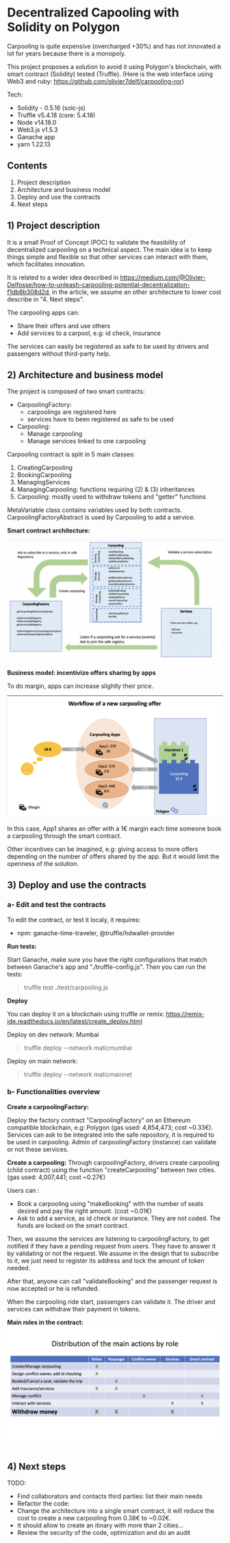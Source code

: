 # Decentralized Capooling with Solidity on Polygon

Carpooling is quite expensive (overcharged +30%) and has not innovated a lot for years because there is a monopoly.

This project proposes a solution to avoid it using Polygon's blockchain, with smart contract (Solidity) tested (Truffle).
(Here is the web interface using Web3 and ruby: https://github.com/olivier7delf/carpooling-ror)

Tech: 
- Solidity - 0.5.16 (solc-js)
- Truffle v5.4.18 (core: 5.4.18)
- Node v14.18.0
- Web3.js v1.5.3
- Ganache app
- yarn 1.22.13

## Contents
1. Project description
2. Architecture and business model
3. Deploy and use the contracts
4. Next steps

## 1) Project description

It is a small Proof of Concept (POC) to validate the feasibility of decentralized carpooling on a technical aspect.
The main idea is to keep things simple and flexible so that other services can interact with them, which facilitates innovation.

It is related to a wider idea described in https://medium.com/@Olivier-Delfosse/how-to-unleash-carpooling-potential-decentralization-f1db8b308d2d, in the article, we assume an other architecture to lower cost describe in "4. Next steps".

The carpooling apps can:
- Share their offers and use others
- Add services to a carpool, e.g: id check, insurance

The services can easily be registered as safe to be used by drivers and passengers without third-party help.

## 2) Architecture and business model

The project is composed of two smart contracts:
- CarpoolingFactory:
  - carpoolings are registered here
  - services have to been registered as safe to be used
- Carpooling:
  - Manage carpooling
  - Manage services linked to one carpooling


Carpooling contract is split in 5 main classes:
1. CreatingCarpooling
2. BookingCarpooling
3. ManagingServices
4. ManagingCarpooling: functions requiring (2) & (3) inheritances
5. Carpooling: mostly used to withdraw tokens and "getter" functions

MetaVariable class contains variables used by both contracts.
CarpoolingFactoryAbstract is used by Carpooling to add a service.

**Smart contract architecture:**

![This is an image](/images/carpooling-archi.png)


**Business model: incentivize offers sharing by apps**

To do margin, apps can increase slightly their price.

![This is an image](/images/carpooling-worflow-offer.png)

In this case, App1 shares an offer with a 1€ margin each time someone book a carpooling through the smart contract.

Other incentives can be imagined, e.g: giving access to more offers depending on the number of offers shared by the app. 
But it would limit the openness of the solution. 

## 3) Deploy and use the contracts

### a- Edit and test the contracts
To edit the contract, or test it localy, it requires:
- npm: ganache-time-traveler, @truffle/hdwallet-provider

**Run tests:**

Start Ganache, make sure you have the right configurations that match between Ganache's app and "./truffle-config.js".
Then you can run the tests:
>truffle test ./test/carpooling.js

**Deploy**

You can deploy it on a blockchain using truffle or remix: https://remix-ide.readthedocs.io/en/latest/create_deploy.html

Deploy on dev network: Mumbai
>truffle deploy --network maticmumbai 

Deploy on main network:
>truffle deploy --network maticmainnet

### b- Functionalities overview

**Create a carpoolingFactory:**

Deploy the factory contract "CarpoolingFactory" on an Ethereum compatible blockchain, e.g: Polygon (gas used: 4,854,473; cost ~0.33€).
Services can ask to be integrated into the safe repository, it is required to be used in carpooling.
Admin of carpoolingFactory (instance) can validate or not these services.

**Create a carpooling:**
Through carpoolingFactory, drivers create carpooling (child contract) using the function "createCarpooling" between two cities.
(gas used: 4,007,441; cost ~0.27€)

Users can :
- Book a carpooling using "makeBooking" with the number of seats desired and pay the right amount. (cost ~0.01€)
- Ask to add a service, as id check or insurance. They are not coded.
The funds are locked on the smart contract.

Then, we assume the services are listening to carpoolingFactory, to get notified if they have a pending request from users.
They have to answer it by validating or not the request. 
We assume in the design that to subscribe to it, we just need to register its address and lock the amount of token needed.

After that, anyone can call "validateBooking" and the passenger request is now accepted or he is refunded.

When the carpooling ride start, passengers can validate it. 
The driver and services can withdraw their payment in tokens.

**Main roles in the contract:**
![This is an image](/images/carpooling-roles.png)

## 4) Next steps

TODO:
- Find collaborators and contacts third parties: list their main needs
- Refactor the code:
 - Change the architecture into a single smart contract, it will reduce the cost to create a new carpooling from 0.38€ to ~0.02€. 
 - It should allow to create an itinary with more than 2 cities...
- Review the security of the code, optimization and do an audit
